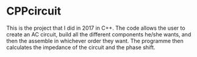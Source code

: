 # CPPcircuit

This is the project that I did in 2017 in C++. 
The code allows the user to create an AC circuit, build all the different components he/she wants, and then the assemble in whichever order they want. 
The programme then calculates the impedance of the circuit and the phase shift. 
